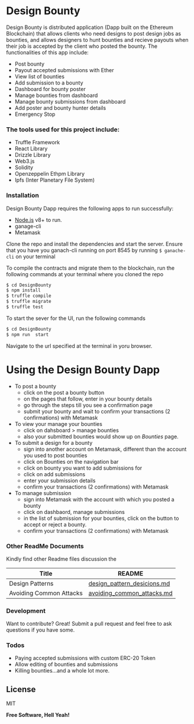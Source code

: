 # Design Bounty
Design Bounty is distributed application (Dapp built on the Ethereum Blockchain) that allows clients who need designs to post design jobs as bounties, and allows designers to hunt bounties and recieve payouts when their job is accepted by the client who posted the bounty. The functionalities of this app include:

  - Post bounty
  - Payout accepted submissions with Ether
  - View list of bounties
  - Add submission to a bounty
  - Dashboard for bounty poster
  - Manage bounties from dashboard
  - Manage bounty submissions from dashboard
  - Add poster and bounty hunter details
  - Emergency Stop
  

### The tools  used for this project include: 
  - Truffle Framework
  - React Library
  - Drizzle Library
  - Web3.js
  - Solidity
  - Openzeppelin Ethpm Library
  - Ipfs (Inter Planetary File System)
  
### Installation

Design Bounty Dapp requires the following apps to run successfully:
  - [Node.js](https://nodejs.org/) v8+ to run.
  - ganage-cli
  - Metamask

Clone the repo and install the dependencies and start the server. Ensure that you have you ganach-cli running on port 8545 by running ```$ ganache-cli``` on your terminal

To compile the contracts and migrate them to the blockchain, run the following commands at your terminal where you cloned the repo
```sh
$ cd DesignBounty
$ npm install 
$ truffle compile
$ truffle migrate
$ truffle test
```
To start the sever for the UI, run the following commands
```sh
$ cd DesignBounty
$ npm run  start
```

Navigate to the url specified at the terminal in yoru browser.

# Using the Design Bounty Dapp

  - To post a bounty
       -  click on the post a bounty button 
       -  on the pages that follow, enter in your bounty details
       -  go through the steps till you see a confirmation page
       -  submit your bounty and wait to confirm your transactions (2                        confirmations) with Metamask
  - To view your manage your bounties
       - click on dahsboard > manage bounties
       - also your submitted bounties would show up on *Bounties* page.
  - To submit a design for a bounty
       - sign into another account on Metamask, different than the account you               used to post bounties
       - click on Bounties on the navigation bar
       - click on bounty you want to add submissions for
       - click on add submissions
       - enter your submission details
       - confirm your transactions (2 confirmations) with Metamask
  - To manage submission
       - sign into Metamask with the account with which you posted a bounty
       - click on dashbaord, manage submissions
       - in the list of submission for your bounties, click on the button to                 accept or reject a bounty.
       - confirm your transactions (2 confirmations) with Metamask

### Other ReadMe Documents 

Kindly find other Readme files discussion the 

| Title | README |
| ------ | ------ |
| Design Patterns | [design_pattern_desicions.md](link) |
| Avoiding Common Attacks | [avoiding_common_attacks.md](link)|


### Development
Want to contribute? Great!
Submit a pull request and feel free to ask questions if you have some.
### Todos

 - Paying accepted submissions with custom ERC-20 Token
 - Allow editing of bounties and submissions
 - Killing bounties...and a whole lot more.

License
----

MIT


**Free Software, Hell Yeah!**


